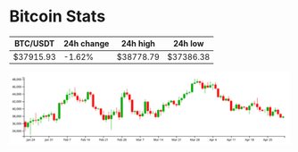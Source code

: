 # Bitcoin Stats

BTC/USDT|24h change|24h high|24h low|
|---|---|---|---|
|$37915.93|-1.62%|$38778.79|$37386.38|

<img src="./chart.svg">
